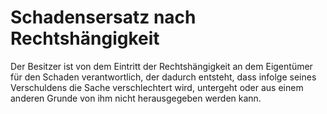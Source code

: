 # Schadensersatz nach Rechtshängigkeit

Der Besitzer ist von dem Eintritt der Rechtshängigkeit an dem Eigentümer für den Schaden verantwortlich, der dadurch entsteht, dass infolge seines Verschuldens die Sache verschlechtert wird, untergeht oder aus einem anderen Grunde von ihm nicht herausgegeben werden kann. 

